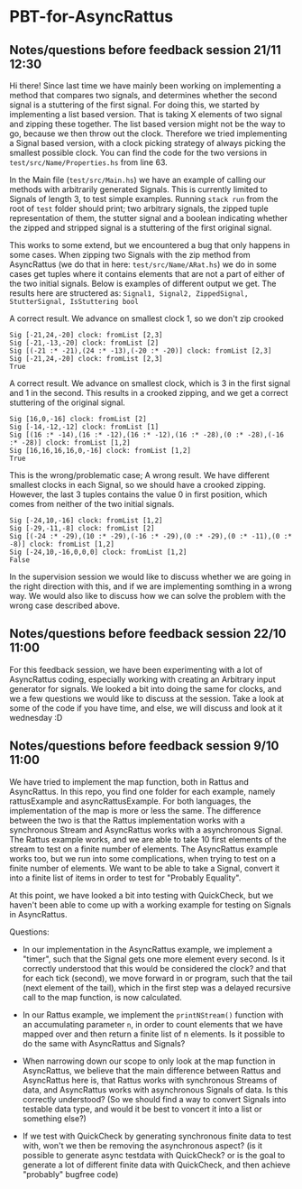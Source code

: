 # PBT-for-AsyncRattus


## Notes/questions before feedback session 21/11 12:30
Hi there! Since last time we have mainly been working on implementing a method that compares two signals, and determines whether the second signal is a stuttering of the first signal.
For doing this, we started by implementing a list based version. That is taking X elements of two signal and zipping these together. 
The list based version might not be the way to go, because we then throw out the clock. Therefore we tried implementing a Signal based version, with a clock picking strategy
of always picking the smallest possible clock. You can find the code for the two versions in `test/src/Name/Properties.hs` from line 63. 

In the Main file (`test/src/Main.hs`) we have an example of calling our methods with arbitrarily generated Signals. This is currently limited to Signals of length 3, to test simple examples. Running `stack run` from the root of `test` folder should print; two arbitrary signals, the zipped tuple representation of them, the stutter signal and a boolean indicating whether the zipped and stripped signal is a stuttering of the first original signal.

This works to some extend, but we encountered a bug that only happens in some cases. When zipping two Signals with the zip method from AsyncRattus (we do that in here: `test/src/Name/ARat.hs`) we do in some cases get tuples where it contains elements that are not a part of either of the two initial signals. 
Below is examples of different output we get. The results here are structered as: `Signal1, Signal2, ZippedSignal, StutterSignal, IsStuttering bool`

A correct result. We advance on smallest clock 1, so we don't zip crooked
```
Sig [-21,24,-20] clock: fromList [2,3]
Sig [-21,-13,-20] clock: fromList [2]
Sig [(-21 :* -21),(24 :* -13),(-20 :* -20)] clock: fromList [2,3]
Sig [-21,24,-20] clock: fromList [2,3]
True
```

A correct result. We advance on smallest clock, which is 3 in the first signal and 1 in the second. This results in a crooked zipping, and we get a correct stuttering of the original signal.
```
Sig [16,0,-16] clock: fromList [2]
Sig [-14,-12,-12] clock: fromList [1]
Sig [(16 :* -14),(16 :* -12),(16 :* -12),(16 :* -28),(0 :* -28),(-16 :* -28)] clock: fromList [1,2]
Sig [16,16,16,16,0,-16] clock: fromList [1,2]
True
```

This is the wrong/problematic case; A wrong result. We have different smallest clocks in each Signal, so we should have a crooked zipping. However, the last 3 tuples contains the value 0 in first position, which comes from neither of the two initial signals. 
```
Sig [-24,10,-16] clock: fromList [1,2]
Sig [-29,-11,-8] clock: fromList [2]
Sig [(-24 :* -29),(10 :* -29),(-16 :* -29),(0 :* -29),(0 :* -11),(0 :* -8)] clock: fromList [1,2]
Sig [-24,10,-16,0,0,0] clock: fromList [1,2]
False
```


In the supervision session we would like to discuss whether we are going in the right direction with this, and if we are implementing somthing in a wrong way. 
We would also like to discuss how we can solve the problem with the wrong case described above.



## Notes/questions before feedback session 22/10 11:00
For this feedback session, we have been experimenting with a lot of AsyncRattus coding, especially working with creating an Arbitrary input generator for signals. We looked a bit into doing the same for clocks, and we a few questions we would like to discuss at the session. 
Take a look at some of the code if you have time, and else, we will discuss and look at it wednesday :D 



## Notes/questions before feedback session 9/10 11:00
We have tried to implement the map function, both in Rattus and AsyncRattus.
In this repo, you find one folder for each example, namely rattusExample and asyncRattusExample.
For both languages, the implementation of the map is more or less the same. The difference between the two is that the Rattus implementation works with a synchronous Stream and AsyncRattus works with a asynchronous Signal. 
The Rattus example works, and we are able to take 10 first elements of the stream to test on a finite number of elements. 
The AsyncRattus example works too, but we run into some complications, when trying to test on a finite number of elements. 
We want to be able to take a Signal, convert it into a finite list of items in order to test for "Probably Equality".

At this point, we have looked a bit into testing with QuickCheck, but we haven't been able to come up with a working example for testing on Signals in AsyncRattus.

Questions: 
- In our implementation in the AsyncRattus example, we implement a "timer", such that the Signal gets one more element every second. Is it correctly understood that this would be considered the clock? and that for each tick (second), we move forward in or program, such that the tail (next element of the tail), which in the first step was a delayed recursive call to the map function, is now calculated.

- In our Rattus example, we implement the `printNStream()` function with an accumulating parameter `n`, in order to count elements that we have mapped over and then return a finite list of n elements. Is it possible to do the same with AsyncRattus and Signals? 

- When narrowing down our scope to only look at the map function in AsyncRattus, we believe that the main difference between Rattus and AsyncRattus here is, that Rattus works with synchronous Streams of data, and AsyncRattus works with asynchronous Signals of data. Is this correctly understood? (So we should find a way to convert Signals into testable data type, and would it be best to voncert it into a list or something else?)

- If we test with QuickCheck by generating synchronous finite data to test with, won't we then be removing the asynchronous aspect? (is it possible to generate async testdata with QuickCheck? or is the goal to generate a lot of different finite data with QuickCheck, and then achieve "probably" bugfree code)
